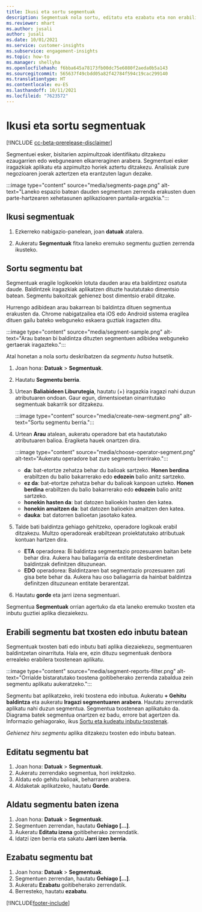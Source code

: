 ```yaml
---
title: Ikusi eta sortu segmentuak
description: Segmentuak nola sortu, editatu eta ezabatu eta non erabili.
ms.reviewer: mhart
ms.author: jusali
author: jusali
ms.date: 10/01/2021
ms.service: customer-insights
ms.subservice: engagement-insights
ms.topic: how-to
ms.manager: shellyha
ms.openlocfilehash: f6bba645a78173fb00dc75e6080f2aeda0b5a143
ms.sourcegitcommit: 565637f49cbdd05a82f42784f594c19cac299140
ms.translationtype: HT
ms.contentlocale: eu-ES
ms.lasthandoff: 10/11/2021
ms.locfileid: "7623572"
---
```

# <a name="view-and-create-segments"></a>Ikusi eta sortu segmentuak

[!INCLUDE [cc-beta-prerelease-disclaimer](includes/cc-beta-prerelease-disclaimer.md)]

Segmentuei esker, bisitarien azpimultzoak identifikatu ditzakezu ezaugarrien edo webgunearen elkarreraginen arabera. Segmentuei esker iragazkiak aplikatu eta azpimultzo horiek aztertu ditzakezu. Analisiak zure negozioaren joerak aztertzen eta erantzuten lagun dezake. 

:::image type="content" source="media/segments-page.png" alt-text="Laneko espazio batean dauden segmentuen zerrenda erakusten duen parte-hartzearen xehetasunen aplikazioaren pantaila-argazkia.":::

## <a name="view-segments"></a>Ikusi segmentuak

1. Ezkerreko nabigazio-panelean, joan **datuak** atalera. 

1. Aukeratu **Segmentuak** fitxa laneko eremuko segmentu guztien zerrenda ikusteko. 

## <a name="create-a-segment"></a>Sortu segmentu bat

Segmentuak eragile logikoekin lotuta dauden arau eta baldintzez osatuta daude. Baldintzek iragazkiak aplikatzen dituzte hautatutako dimentsio batean. Segmentu bakoitzak gehienez bost dimentsio erabil ditzake.

Hurrengo adibidean arau bakarrean bi baldintza dituen segmentua erakusten da. Chrome nabigatzailea eta iOS edo Android sistema eragilea dituen gailu bateko webguneko eskaera guztiak iragazten ditu.

:::image type="content" source="media/segment-sample.png" alt-text="Arau batean bi baldintza dituzten segmentuen adibidea webguneko gertaerak iragazteko.":::

Atal honetan a nola sortu deskribatzen da *segmentu hutsa* hutsetik.

1. Joan hona: **Datuak** > **Segmentuak**.

1. Hautatu **Segmentu berria**.

1. Urtean **Baliabideen Liburutegia**, hautatu (+) iragazkia iragazi nahi duzun atributuaren ondoan. Gaur egun, dimentsioetan oinarritutako segmentuak bakarrik sor ditzakezu.

   :::image type="content" source="media/create-new-segment.png" alt-text="Sortu segmentu berria.":::

1. Urtean **Arau** atalean, aukeratu operadore bat eta hautatutako atributuaren balioa. Eragiketa hauek onartzen dira.

   :::image type="content" source="media/choose-operator-segment.png" alt-text="Aukeratu operadore bat zure segmentu berrirako.":::

   - **da**: bat-etortze zehatza behar du balioak sartzeko. **Honen berdina** erabiltzen du balio bakarrerako edo **edozein** balio anitz sartzeko.
   - **ez da**: bat-etortze zehatza behar du balioak kanpoan uzteko. **Honen berdina** erabiltzen du balio bakarrerako edo **edozein** balio anitz sartzeko.
   - **honekin hasten da**: bat datozen balioekin hasten den katea.
   - **honekin amaitzen da**: bat datozen balioekin amaitzen den katea.
   - **dauka**: bat datorren balioetan jasotako katea.

1. Talde bati baldintza gehiago gehitzeko, operadore logikoak erabil ditzakezu. Multzo operadoreak erabiltzean proiektatutako atributuak kontuan hartzen dira.
   - **ETA** operadorea: Bi baldintza segmentazio prozesuaren baitan bete behar dira. Aukera hau baliagarria da entitate desberdinetan baldintzak definitzen dituzunean.
   - **EDO** operadorea: Baldintzaren bat segmentazio prozesuaren zati gisa bete behar da. Aukera hau oso baliagarria da hainbat baldintza definitzen dituzunean entitate berarentzat.

1. Hautatu **gorde** eta jarri izena segmentuari. 

Segmentua **Segmentuak** orrian agertuko da eta laneko eremuko txosten eta inbutu guztiei aplika diezaiekezu.

## <a name="use-a-segment-in-a-report-or-funnel"></a>Erabili segmentu bat txosten edo inbutu batean

Segmentuak txosten bati edo inbutu bati aplika diezaiekezu, segmentuaren baldintzetan oinarrituta. Hala ere, ezin dituzu segmentuak denbora errealeko erabilera txostenean aplikatu.

:::image type="content" source="media/segment-reports-filter.png" alt-text="Orrialde bistaratutako txostena goitibeherako zerrenda zabaldua zein segmentu aplikatu aukeratzeko.":::

Segmentu bat aplikatzeko, ireki txostena edo inbutua. Aukeratu **+ Gehitu baldintza** eta aukeratu **Iragazi segmentuaren arabera**. Hautatu zerrendatik aplikatu nahi duzun segmentua. Segmentua txostenean aplikatuko da. Diagrama batek segmentua onartzen ez badu, errore bat agertzen da. Informazio gehiagorako, ikus [Sortu eta kudeatu inbutu-txostenak](funnel-reports.md).
 
*Gehienez hiru segmentu* aplika ditzakezu txosten edo inbutu batean.

## <a name="edit-a-segment"></a>Editatu segmentu bat

1. Joan hona: **Datuak** > **Segmentuak**.
1. Aukeratu zerrendako segmentua, hori irekitzeko. 
1. Aldatu edo gehitu balioak, beharraren arabera.
1. Aldaketak aplikatzeko, hautatu **Gorde**.

## <a name="change-the-name-of-a-segment"></a>Aldatu segmentu baten izena

1. Joan hona: **Datuak** > **Segmentuak**.
1. Segmentuen zerrendan, hautatu **Gehiago [...]**. 
1. Aukeratu **Editatu izena** goitibeherako zerrendatik.
1. Idatzi izen berria eta sakatu **Jarri izen berria**.

## <a name="delete-a-segment"></a>Ezabatu segmentu bat

1. Joan hona: **Datuak** > **Segmentuak**.
1. Segmentuen zerrendan, hautatu **Gehiago [...]**. 
1. Aukeratu **Ezabatu** goitibeherako zerrendatik.
1. Berresteko, hautatu **ezabatu**.



[!INCLUDE[footer-include](../includes/footer-banner.md)]
